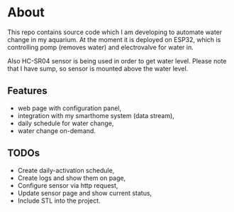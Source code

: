 # About

This repo contains source code which I am developing to automate water change in my aquarium. At the moment it is deployed on ESP32, which is controlling pomp (removes water) and electrovalve for water in. 

Also HC-SR04 sensor is being used in order to get water level. Please note that I have sump, so sensor is mounted above the water level.

## Features
* web page with configuration panel,
* integration with my smarthome system (data stream),
* daily schedule for water change,
* water change on-demand.

## TODOs
* Create daily-activation schedule,
* Create logs and show them on page,
* Configure sensor via http request,
* Update sensor page and show current status,
* Include STL into the project.
